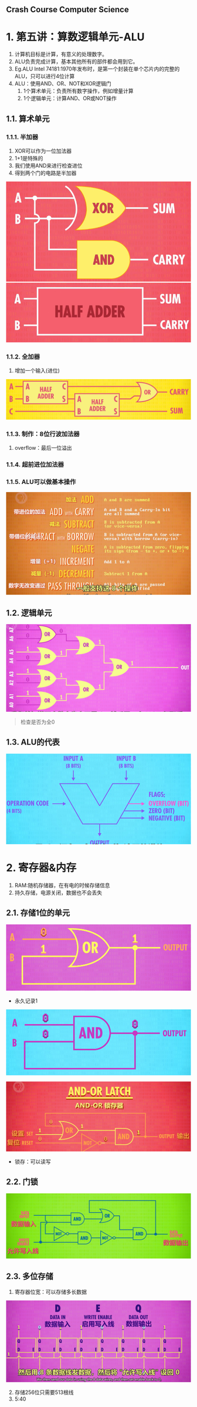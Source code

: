 Crash Course Computer Science
---

# 1. 第五讲：算数逻辑单元-ALU
1. 计算机目标是计算，有意义的处理数字。
2. ALU负责完成计算，基本其他所有的部件都会用到它。
3. Eg.ALU Intel 74181:1970年发布时，是第一个封装在单个芯片内的完整的ALU，只可以进行4位计算
4. ALU：使用AND、OR、NOT和XOR逻辑门
   1. 1个算术单元：负责所有数字操作，例如增量计算
   2. 1个逻辑单元：计算AND、OR或NOT操作

## 1.1. 算术单元

### 1.1.1. 半加器
1. XOR可以作为一位加法器
2. 1+1是特殊的
3. 我们使用AND来进行检查进位
4. 得到两个门的电路是半加器

![](img/hw1/1.png)
![](img/hw1/2.png)

### 1.1.2. 全加器
1. 增加一个输入(进位)

![](img/hw1/3.png)

### 1.1.3. 制作：8位行波加法器
1. overflow：最后一位溢出

### 1.1.4. 超前进位加法器

### 1.1.5. ALU可以做基本操作
![](img/hw1/4.png)

## 1.2. 逻辑单元
![](img/hw1/5.png)

> 检查是否为全0

## 1.3. ALU的代表
![](img/hw1/6.png)

# 2. 寄存器&内存
1. RAM:随机存储器，在有电的时候存储信息
2. 持久存储，电源关闭，数据也不会丢失

## 2.1. 存储1位的单元
![](img/hw1/7.png)

- 永久记录1

![](img/hw1/8.png)

![](img/hw1/9.png)

- 锁存：可以读写

## 2.2. 门锁
![](img/hw1/10.png)

## 2.3. 多位存储
1. 寄存器位宽：可以存储多长数据

![](img/hw1/11.png)

2. 存储256位只需要513根线
3. 5:40